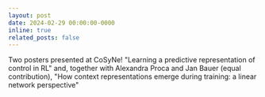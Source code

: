 ```yaml
---
layout: post
date: 2024-02-29 00:00:00-0000
inline: true
related_posts: false
---
```


Two posters presented at CoSyNe! "Learning a predictive representation of control in RL" and, together with Alexandra Proca and Jan Bauer (equal contribution), "How context representations emerge during training: a linear network perspective"
